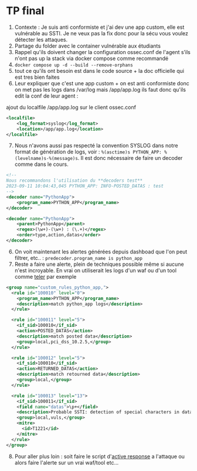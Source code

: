 # TP final

1. Contexte : Je suis anti conformiste et j'ai dev une app custom, elle est vulnérable au SSTI. Je ne veux pas la fix donc pour la sécu vous voulez détecter les attaques.
2. Partage du folder avec le container vulnérable aux étudiants  
3. Rappel qu'ils doivent changer la configuration ossec.conf de l'agent s’ils n'ont pas up la stack via docker compose comme recommandé
4. `docker compose up -d --build --remove-orphans`
5. tout ce qu'ils ont besoin est dans le code source + la doc officielle qui est tres bien faites
6. Leur expliquer que c'est une app custom + on est anti conformiste donc on met pas les logs dans /var/log mais /app/app.log ils faut donc qu'ils edit la conf de leur agent :
 
ajout du localfile /app/app.log sur le client ossec.conf
```xml
<localfile>
	<log_format>syslog</log_format>
	<location>/app/app.log</location>
</localfile>
```
7. Nous n'avons aussi pas respecté la convention SYSLOG dans notre format de génération de logs, voir :  `%(asctime)s PYTHON_APP: %(levelname)s-%(message)s`. Il est donc nécessaire de faire un decoder comme dans le cours. 
```xml
<!--
Nous recommandons l'utilisation du **decoders test**
2023-09-11 10:04:43,045 PYTHON_APP: INFO-POSTED_DATAS : test
-->
<decoder name="PythonApp">
	<program_name>PYTHON_APP</program_name>
</decoder>

<decoder name="PythonApp">
	<parent>PythonApp</parent>
	<regex>(\w+)-(\w+) : (\.+)</regex>
	<order>type,action,datas</order>
</decoder>
```
6. On voit maintenant les alertes générées depuis dashboad que l'on peut filtrer, etc.. : `predecoder.program_name is python_app`
7. Reste a faire une alerte, plein de techniques possible même si aucune n'est incroyable. En vrai on utiliserait les logs d'un waf ou d'un tool comme [teler](https://github.com/kitabisa/teler#) par exemple
```xml
<group name="custom_rules_python_app,">
  <rule id="100010" level="0">
    <program_name>PYTHON_APP</program_name>
    <description>match python_app logs</description>
  </rule> 

  <rule id="100011" level="5">  
    <if_sid>100010</if_sid>
    <action>POSTED_DATAS</action>
    <description>match posted data</description>
    <group>local,pci_dss_10.2.5,</group>  
  </rule>   

  <rule id="100012" level="5">  
    <if_sid>100010</if_sid>
    <action>RETURNED_DATAS</action>
    <description>match retourned data</description>
    <group>local,</group>  
  </rule> 

  <rule id="100013" level="13">
    <if_sid>100011</if_sid>
    <field name="datas">\p+</field>
    <description>Probable SSTI: detection of special characters in data sent by a user</description>
    <group>local,vuls,</group>
    <mitre>
      <id>T1221</id>
    </mitre>    
  </rule>
</group>
```
8. Pour aller plus loin : soit faire le script d'[active response](https://documentation.wazuh.com/current/getting-started/use-cases/active-response.html) a l'attaque ou alors faire l'alerte sur un vrai waf/tool etc...
